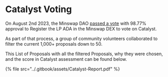 # Catalyst Voting

On August 2nd 2023, the Minswap DAO [passed a vote](https://app.minswap.org/gov/09c5399f1cc0291e3b7e17a8d4fd017054bf395fd7fa0a07d410c1f50606a3be) with 98.77% approval to Register the LP ADA in the Minswap DEX to vote on Catalyst.&#x20;

As part of that process, a group of community volunteers collaborated to filter the current 1,000+ proposals down to 50.&#x20;

This List of Proposals with all the filtered Proposals, why they were chosen, and the score in Catalyst assessment can be found below.

{% file src="../.gitbook/assets/Catalyst-Report.pdf" %}
